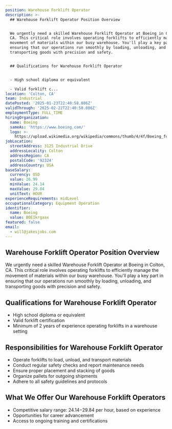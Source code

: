 ```yaml
---
position: Warehouse Forklift Operator
description: >-
  ## Warehouse Forklift Operator Position Overview


  We urgently need a skilled Warehouse Forklift Operator at Boeing in Colton,
  CA. This critical role involves operating forklifts to efficiently manage the
  movement of materials within our busy warehouse. You'll play a key part in
  ensuring that our operations run smoothly by loading, unloading, and
  transporting goods with precision and safety.


  ## Qualifications for Warehouse Forklift Operator


  - High school diploma or equivalent

  - Valid forklift c...
location: 'Colton, CA'
team: Industrial
datePosted: '2025-01-23T22:40:58.086Z'
validThrough: '2025-02-22T22:40:58.086Z'
employmentType: FULL_TIME
hiringOrganization:
  name: Boeing
  sameAs: 'https://www.boeing.com/'
  logo: >-
    https://upload.wikimedia.org/wikipedia/commons/thumb/4/4f/Boeing_full_logo.svg/2560px-Boeing_full_logo.svg.png
jobLocation:
  streetAddress: 3125 Industrial Drive
  addressLocality: Colton
  addressRegion: CA
  postalCode: '92324'
  addressCountry: USA
baseSalary:
  currency: USD
  value: 26.99
  minValue: 24.14
  maxValue: 29.84
  unitText: HOUR
experienceRequirements: midLevel
occupationalCategory: Equipment Operation
identifier:
  name: Boeing
  value: BOEIkrgaax
featured: false
email:
  - will@jakesjobs.com
---
```




## Warehouse Forklift Operator Position Overview

We urgently need a skilled Warehouse Forklift Operator at Boeing in Colton, CA. This critical role involves operating forklifts to efficiently manage the movement of materials within our busy warehouse. You'll play a key part in ensuring that our operations run smoothly by loading, unloading, and transporting goods with precision and safety.

## Qualifications for Warehouse Forklift Operator

- High school diploma or equivalent
- Valid forklift certification
- Minimum of 2 years of experience operating forklifts in a warehouse setting

## Responsibilities for Warehouse Forklift Operator

- Operate forklifts to load, unload, and transport materials
- Conduct regular safety checks and report maintenance needs
- Ensure proper placement and stacking of goods
- Organize pallets for outgoing shipments
- Adhere to all safety guidelines and protocols

## What We Offer Our Warehouse Forklift Operators

- Competitive salary range: $24.14-$29.84 per hour, based on experience
- Opportunities for career advancement
- Access to ongoing training and certifications
